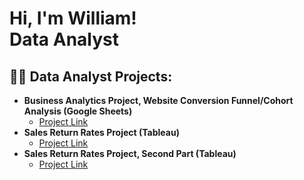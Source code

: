 <h1>Hi, I'm William! <br/><a>Data Analyst</a>

<h2>👨‍💻 Data Analyst Projects:</h2>

- <b> Business Analytics Project, Website Conversion Funnel/Cohort Analysis (Google Sheets)</b>
  - [Project Link](https://docs.google.com/spreadsheets/d/1cwtgN5IIEkxRgbCdJg0KVqNQvLCpd8lJiJpDFv7RIFs/edit?usp=sharing)
- <b>Sales Return Rates Project (Tableau)</b>
  - [Project Link](https://public.tableau.com/views/SalesReturnRatesProject/Story3?:language=en-US&:sid=&:display_count=n&:origin=viz_share_link)
- <b>Sales Return Rates Project, Second Part (Tableau) </b>
  - [Project Link](https://public.tableau.com/views/SalesReturnRatesProjectSecondPart/SalestoReturns?:language=en-US&:sid=&:display_count=n&:origin=viz_share_link)
